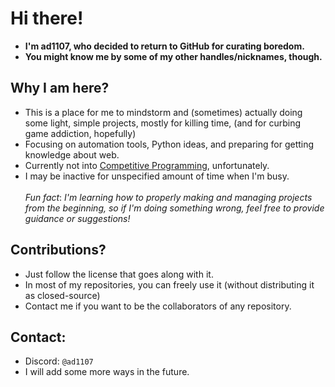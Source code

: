 # Hi there!

 - **I'm ad1107, who decided to return to GitHub for curating boredom.**
 - **You might know me by some of my other handles/nicknames, though.**

## Why I am here?

- This is a place for me to mindstorm and (sometimes) actually doing some light, simple projects, mostly for killing time, (and for curbing game addiction, hopefully)
- Focusing on automation tools, Python ideas, and preparing for getting knowledge about web.
- Currently not into [Competitive Programming](https://en.wikipedia.org/wiki/Competitive_programming), unfortunately.
- I may be inactive for unspecified amount of time when I'm busy.
\
\
*Fun fact*: *I'm learning how to properly making and managing projects from the beginning, so if I'm doing something wrong, feel free to provide guidance or suggestions!*

## Contributions?
- Just follow the license that goes along with it.
- In most of my repositories, you can freely use it (without distributing it as closed-source)
- Contact me if you want to be the collaborators of any repository.

## Contact:
- Discord: `@ad1107`
- I will add some more ways in the future.
